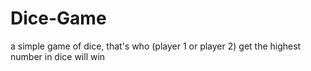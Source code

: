 # Dice-Game
a simple game of dice, that's who (player 1 or player 2) get the highest number in dice will win 

